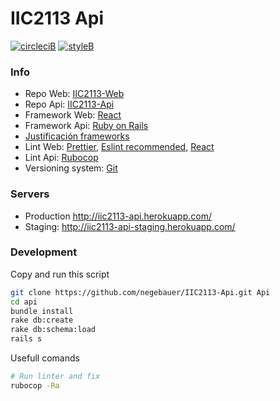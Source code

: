 # IIC2113 Api

[![circleciB]][circleciL]
[![styleB]][styleL]

### Info

  - Repo Web: [IIC2113-Web](https://github.com/negebauer/IIC2113-Web)
  - Repo Api: [IIC2113-Api](https://github.com/negebauer/IIC2113-Api)
  - Framework Web: [React](https://facebook.github.io/react/)
  - Framework Api: [Ruby on Rails](http://rubyonrails.org)
  - [Justificación frameworks](./Frameworks.md)
  - Lint Web: [Prettier](https://github.com/prettier/prettier), [Eslint recommended](https://eslint.org), [React](https://github.com/yannickcr/eslint-plugin-react)
  - Lint Api: [Rubocop](https://github.com/bbatsov/rubocop)
  - Versioning system: [Git](https://git-scm.com)

### Servers

  - Production http://iic2113-api.herokuapp.com/
  - Staging: http://iic2113-api-staging.herokuapp.com/

### Development

Copy and run this script

```bash
git clone https://github.com/negebauer/IIC2113-Api.git Api
cd api
bundle install
rake db:create
rake db:schema:load
rails s
```

Usefull comands

```bash
# Run linter and fix
rubocop -Ra
```

<!-- Badges -->

[circleciL]:https://circleci.com/gh/negebauer/IIC2113-Api
[circleciB]:https://circleci.com/gh/negebauer/IIC2113-Api.svg?style=svg&circle-token=ca1e7d6025ff39eff6062d20b26fb6d4745359d8

[styleL]:https://github.com/bbatsov/rubocop
[styleB]:https://img.shields.io/badge/code%20style-rubocop-brightgreen.svg?style=flat
